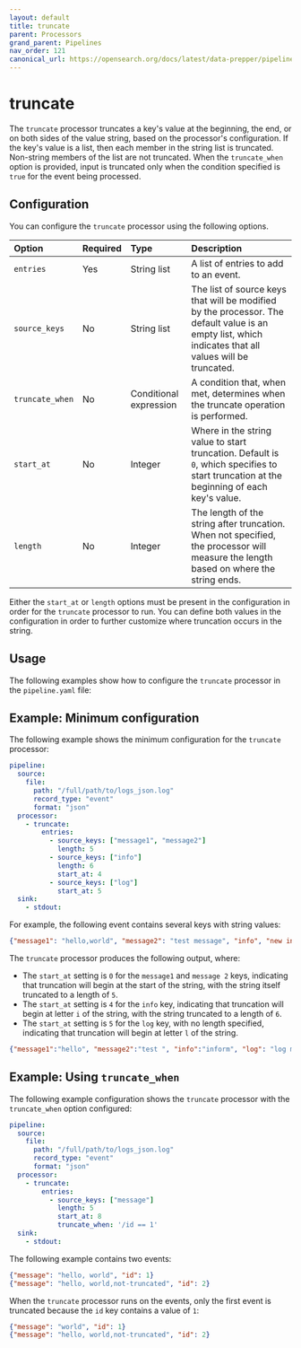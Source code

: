 ```yaml
---
layout: default
title: truncate
parent: Processors
grand_parent: Pipelines
nav_order: 121
canonical_url: https://opensearch.org/docs/latest/data-prepper/pipelines/configuration/processors/truncate/
---
```


# truncate

The `truncate` processor truncates a key's value at the beginning, the end, or on both sides of the value string, based on the processor's configuration. If the key's value is a list, then each member in the string list is truncated. Non-string members of the list are not truncated. When the `truncate_when` option is provided, input is truncated only when the condition specified is `true` for the event being processed.

## Configuration

You can configure the `truncate` processor using the following options.

Option | Required | Type | Description
:--- | :--- | :--- | :---
`entries` | Yes | String list | A list of entries to add to an event.
`source_keys` | No | String list | The list of source keys that will be modified by the processor. The default value is an empty list, which indicates that all values will be truncated.
`truncate_when` | No | Conditional expression | A condition that, when met, determines when the truncate operation is performed. 
`start_at` | No | Integer | Where in the string value to start truncation. Default is `0`, which specifies to start truncation at the beginning of each key's value.
`length` | No | Integer| The length of the string after truncation. When not specified, the processor will measure the length based on where the string ends.

Either the `start_at` or `length` options must be present in the configuration in order for the `truncate` processor to run. You can define both values in the configuration in order to further customize where truncation occurs in the string.

## Usage

The following examples show how to configure the `truncate` processor in the `pipeline.yaml` file:

## Example: Minimum configuration

The following example shows the minimum configuration for the `truncate` processor:

```yaml
pipeline:
  source:
    file:
      path: "/full/path/to/logs_json.log"
      record_type: "event"
      format: "json"
  processor:
    - truncate:
        entries:
          - source_keys: ["message1", "message2"]
            length: 5
          - source_keys: ["info"]
            length: 6
            start_at: 4
          - source_keys: ["log"]
            start_at: 5
  sink:
    - stdout:
```

For example, the following event contains several keys with string values:

```json
{"message1": "hello,world", "message2": "test message", "info", "new information", "log": "test log message"}
```

The `truncate` processor produces the following output, where:

- The `start_at` setting is `0` for the `message1` and `message 2` keys, indicating that truncation will begin at the start of the string, with the string itself truncated to a length of `5`.
- The `start_at` setting is `4` for the `info` key, indicating that truncation will begin at letter `i` of the string, with the string truncated to a length of `6`.
- The `start_at` setting is `5` for the `log` key, with no length specified, indicating that truncation will begin at letter `l` of the string.

```json
{"message1":"hello", "message2":"test ", "info":"inform", "log": "log message"}
```


## Example: Using `truncate_when`

The following example configuration shows the `truncate` processor with the `truncate_when` option configured:

```yaml
pipeline:
  source:
    file:
      path: "/full/path/to/logs_json.log"
      record_type: "event"
      format: "json"
  processor:
    - truncate:
        entries:
          - source_keys: ["message"]
            length: 5
            start_at: 8
            truncate_when: '/id == 1'
  sink:
    - stdout:
```

The following example contains two events:

```json
{"message": "hello, world", "id": 1}
{"message": "hello, world,not-truncated", "id": 2}
```

When the `truncate` processor runs on the events, only the first event is truncated because the `id` key contains a value of `1`:

```json
{"message": "world", "id": 1}
{"message": "hello, world,not-truncated", "id": 2}
```
